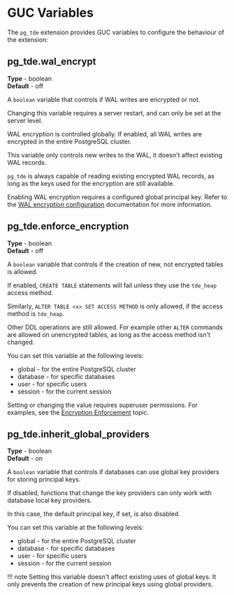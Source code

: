 # GUC Variables

The `pg_tde` extension provides GUC variables to configure the behaviour of the extension:

## pg_tde.wal_encrypt

**Type** - boolean <br>
**Default** - off

A `boolean` variable that controls if WAL writes are encrypted or not.

Changing this variable requires a server restart, and can only be set at the server level.

WAL encryption is controlled globally. If enabled, all WAL writes are encrypted in the entire PostgreSQL cluster.

This variable only controls new writes to the WAL, it doesn't affect existing WAL records.

`pg_tde` is always capable of reading existing encrypted WAL records, as long as the keys used for the encryption are still available.

Enabling WAL encryption requires a configured global principal key. Refer to the [WAL encryption configuration](wal-encryption.md) documentation for more information.

## pg_tde.enforce_encryption

**Type** - boolean <br>
**Default** - off

A `boolean` variable that controls if the creation of new, not encrypted tables is allowed.

If enabled, `CREATE TABLE` statements will fail unless they use the `tde_heap` access method.

Similarly, `ALTER TABLE <x> SET ACCESS METHOD` is only allowed, if the access method is `tde_heap`.

Other DDL operations are still allowed. For example other `ALTER` commands are allowed on unencrypted tables, as long as the access method isn't changed.

You can set this variable at the following levels:

* global - for the entire PostgreSQL cluster
* database - for specific databases
* user - for specific users
* session - for the current session

Setting or changing the value requires superuser permissions. For examples, see the [Encryption Enforcement](how-to/enforcement.md) topic.

## pg_tde.inherit_global_providers

**Type** - boolean <br>
**Default** - on

A `boolean` variable that controls if databases can use global key providers for storing principal keys.

If disabled, functions that change the key providers can only work with database local key providers.

In this case, the default principal key, if set, is also disabled.

You can set this variable at the following levels:

* global - for the entire PostgreSQL cluster
* database - for specific databases
* user - for specific users
* session - for the current session

!!! note
    Setting this variable doesn't affect existing uses of global keys. It only prevents the creation of new principal keys using global providers.
